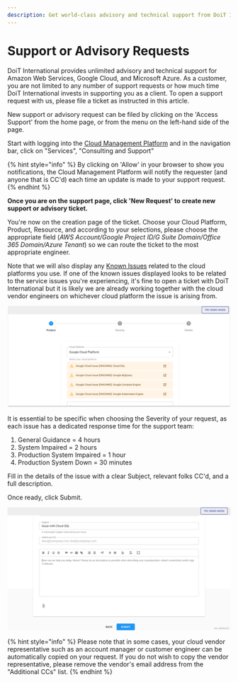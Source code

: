 ```yaml
---
description: Get world-class advisory and technical support from DoiT International
---
```


# Support or Advisory Requests

DoiT International provides unlimited advisory and technical support for Amazon Web Services, Google Cloud, and Microsoft Azure. As a customer, you are not limited to any number of support requests or how much time DoiT International invests in supporting you as a client. To open a support request with us, please file a ticket as instructed in this article.

New support or advisory request can be filed by clicking on the 'Access Support' from the home page, or from the menu on the left-hand side of the page.

Start with logging into the [Cloud Management Platform](../general/log-in.md) and in the navigation bar, click on "Services", "Consulting and Support"

{% hint style="info" %}
By clicking on 'Allow' in your browser to show you notifications, the Cloud Management Platform will notify the requester (and anyone that is CC'd) each time an update is made to your support request.
{% endhint %}

**Once you are on the support page, click 'New Request' to create new support or advisory ticket.**

You're now on the creation page of the ticket. Choose your Cloud Platform, Product, Resource, and according to your selections, please choose the appropriate field (_AWS Account/Google Project ID/G Suite Domain/Office 365 Domain/Azure Tenant_) so we can route the ticket to the most appropriate engineer.

Note that we will also display any [Known Issues](cloud-infrastructure-known-issues.md) related to the cloud platforms you use. If one of the known issues displayed looks to be related to the service issues you're experiencing, it's fine to open a ticket with DoiT International but it is likely we are already working together with the cloud vendor engineers on whichever cloud platform the issue is arising from.

![A screenshot of step one of the issue creation process](../.gitbook/assets/cmp-support-1.png)

It is essential to be specific when choosing the Severity of your request, as each issue has a dedicated response time for the support team:

1. General Guidance = 4 hours
2. System Impaired = 2 hours
3. Production System Impaired = 1 hour
4. Production System Down = 30 minutes

Fill in the details of the issue with a clear Subject, relevant folks CC'd, and a full description.

Once ready, click Submit.

![A screenshot showing you the final screen before submitting an issue](../.gitbook/assets/cmp-support-2.png)

{% hint style="info" %}
Please note that in some cases, your cloud vendor representative such as an account manager or customer engineer can be automatically copied on your request. If you do not wish to copy the vendor representative, please remove the vendor's email address from the "Additional CCs" list.
{% endhint %}
